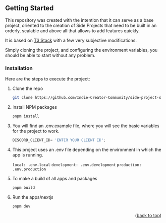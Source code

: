 <!-- GETTING STARTED -->
## Getting Started

This repository was created with the intention that it can serve as a base project, oriented to the creation of Side Projects that need to be built in an orderly, scalable and above all that allows to add features quickly.

It is based on [T3 Stack](https://create.t3.gg/) with a few very subjective modifications.

Simply cloning the project, and configuring the environment variables, you should be able to start without any problem.

### Installation

Here are the steps to execute the project:

1. Clone the repo
   ```sh
   git clone https://github.com/Indie-Creator-Community/side-project-starter-kit.git
   ```
3. Install NPM packages
   ```sh
   pnpm install
   ```
4. You will find an .env.example file, where you will see the basic variables for the project to work.

   ```js
   DISCORD_CLIENT_ID= 'ENTER YOUR CLIENT ID';
   ```
5. This project uses an .env file depending on the environment in which the app is running.

   `local: .env.local`
   `development: .env.development`
   `production: .env.production`
   

6. To make a build of all apps and packages

   ```sh
   pnpm build
   ```
7. Run the apps/nextjs

   ```sh
   pnpm dev
   ```

<p align="right">(<a href="#readme-top">back to top</a>)</p>
